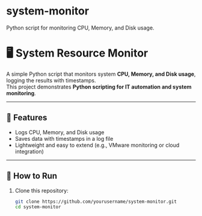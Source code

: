 # system-monitor
Python script for monitoring CPU, Memory, and Disk usage.
# 🖥️ System Resource Monitor

A simple Python script that monitors system **CPU, Memory, and Disk usage**, logging the results with timestamps.  
This project demonstrates **Python scripting for IT automation and system monitoring**.

---

## 🔹 Features
- Logs CPU, Memory, and Disk usage
- Saves data with timestamps in a log file
- Lightweight and easy to extend (e.g., VMware monitoring or cloud integration)

---

## 🚀 How to Run
1. Clone this repository:
   ```bash
   git clone https://github.com/yourusername/system-monitor.git
   cd system-monitor
